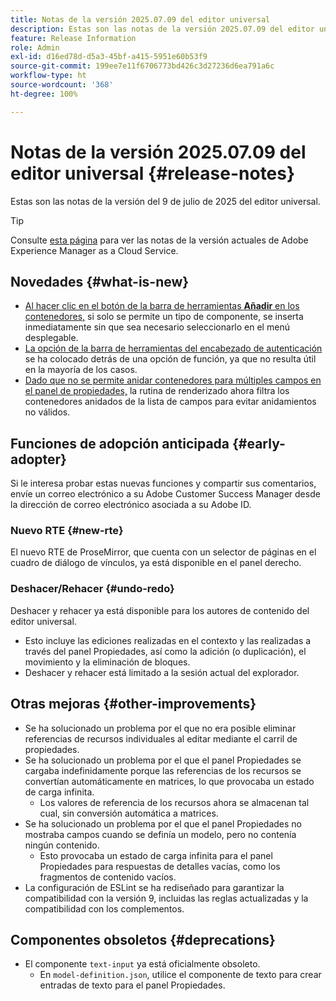 ```yaml
---
title: Notas de la versión 2025.07.09 del editor universal
description: Estas son las notas de la versión 2025.07.09 del editor universal.
feature: Release Information
role: Admin
exl-id: d16ed78d-d5a3-45bf-a415-5951e60b53f9
source-git-commit: 199ee7e11f6706773bd426c3d27236d6ea791a6c
workflow-type: ht
source-wordcount: '368'
ht-degree: 100%

---
```



# Notas de la versión 2025.07.09 del editor universal {#release-notes}

Estas son las notas de la versión del 9 de julio de 2025 del editor universal.

>[!TIP]
>
>Consulte [esta página](/help/release-notes/release-notes-cloud/release-notes-current.md) para ver las notas de la versión actuales de Adobe Experience Manager as a Cloud Service.

## Novedades {#what-is-new}

* [Al hacer clic en el botón de la barra de herramientas **Añadir** en los contenedores,](/help/sites-cloud/authoring/universal-editor/authoring.md#adding-components) si solo se permite un tipo de componente, se inserta inmediatamente sin que sea necesario seleccionarlo en el menú desplegable.
* [La opción de la barra de herramientas del encabezado de autenticación](/help/sites-cloud/authoring/universal-editor/navigation.md#autentication-settings) se ha colocado detrás de una opción de función, ya que no resulta útil en la mayoría de los casos.
* [Dado que no se permite anidar contenedores para múltiples campos en el panel de propiedades,](/help/implementing/universal-editor/field-types.md#fields) la rutina de renderizado ahora filtra los contenedores anidados de la lista de campos para evitar anidamientos no válidos.

## Funciones de adopción anticipada {#early-adopter}

Si le interesa probar estas nuevas funciones y compartir sus comentarios, envíe un correo electrónico a su Adobe Customer Success Manager desde la dirección de correo electrónico asociada a su Adobe ID.

### Nuevo RTE {#new-rte}

El nuevo RTE de ProseMirror, que cuenta con un selector de páginas en el cuadro de diálogo de vínculos, ya está disponible en el panel derecho.

### Deshacer/Rehacer {#undo-redo}

Deshacer y rehacer ya está disponible para los autores de contenido del editor universal.

* Esto incluye las ediciones realizadas en el contexto y las realizadas a través del panel Propiedades, así como la adición (o duplicación), el movimiento y la eliminación de bloques.
* Deshacer y rehacer está limitado a la sesión actual del explorador.

## Otras mejoras {#other-improvements}

* Se ha solucionado un problema por el que no era posible eliminar referencias de recursos individuales al editar mediante el carril de propiedades.
* Se ha solucionado un problema por el que el panel Propiedades se cargaba indefinidamente porque las referencias de los recursos se convertían automáticamente en matrices, lo que provocaba un estado de carga infinita.
   * Los valores de referencia de los recursos ahora se almacenan tal cual, sin conversión automática a matrices.
* Se ha solucionado un problema por el que el panel Propiedades no mostraba campos cuando se definía un modelo, pero no contenía ningún contenido.
   * Esto provocaba un estado de carga infinita para el panel Propiedades para respuestas de detalles vacías, como los fragmentos de contenido vacíos.
* La configuración de ESLint se ha rediseñado para garantizar la compatibilidad con la versión 9, incluidas las reglas actualizadas y la compatibilidad con los complementos.

## Componentes obsoletos {#deprecations}

* El componente `text-input` ya está oficialmente obsoleto.
   * En `model-definition.json`, utilice el componente de texto para crear entradas de texto para el panel Propiedades.
